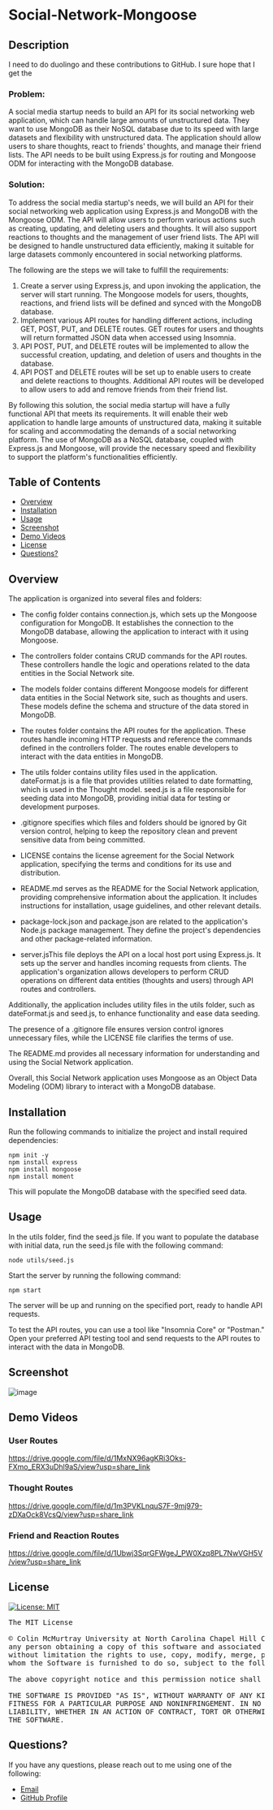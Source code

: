 # Social-Network-Mongoose

## Description

I need to do duolingo and these contributions to GitHub. I sure hope that I get the

### Problem:

A social media startup needs to build an API for its social networking web application, which can handle large amounts of unstructured data. 
They want to use MongoDB as their NoSQL database due to its speed with large datasets and flexibility with unstructured data. The application 
should allow users to share thoughts, react to friends' thoughts, and manage their friend lists. The API needs to be built using Express.js 
for routing and Mongoose ODM for interacting with the MongoDB database.

### Solution: 

To address the social media startup's needs, we will build an API for their social networking web application using Express.js and MongoDB with the Mongoose ODM. The API will allow users to perform various actions such as creating, updating, and deleting users and thoughts. It will also support reactions to thoughts and the management of user friend lists. The API will be designed to handle unstructured data efficiently, making it suitable for large datasets commonly encountered in social networking platforms.

The following are the steps we will take to fulfill the requirements:

1. Create a server using Express.js, and upon invoking the application, the server will start running. The Mongoose models for users, thoughts, reactions, and friend lists will be defined and synced with the MongoDB database.
2. Implement various API routes for handling different actions, including GET, POST, PUT, and DELETE routes. GET routes for users and thoughts will return formatted JSON data when accessed using Insomnia.
3. API POST, PUT, and DELETE routes will be implemented to allow the successful creation, updating, and deletion of users and thoughts in the database.
4. API POST and DELETE routes will be set up to enable users to create and delete reactions to thoughts.
Additional API routes will be developed to allow users to add and remove friends from their friend list.

By following this solution, the social media startup will have a fully functional API that meets its requirements. It will enable their web  
application to handle large amounts of unstructured data, making it suitable for scaling and accommodating the demands of a social networking 
platform. The use of MongoDB as a NoSQL database, coupled with Express.js and Mongoose, will provide the necessary speed and flexibility to 
support the platform's functionalities efficiently.

## Table of Contents

- [Overview](#overview)
- [Installation](#installation)
- [Usage](#usage)
- [Screenshot](#screenshot)
- [Demo Videos](#demo)
- [License](#license)
- [Questions?](#quest)

## Overview

The application is organized into several files and folders:

* The config folder contains connection.js, which sets up the Mongoose configuration for MongoDB. It establishes the connection to the MongoDB database, allowing the
application to interact with it using Mongoose.

* The controllers folder contains CRUD commands for the API routes. These controllers handle the logic and operations related to the data entities in the Social Network site.

* The models folder contains different Mongoose models for different data entities in the Social Network site, such as thoughts and users. These models define the schema and
structure of the data stored in MongoDB.

* The routes folder contains the API routes for the application. These routes handle incoming HTTP requests and reference the commands defined in the controllers folder. The
routes enable developers to interact with the data entities in MongoDB.

* The utils folder contains utility files used in the application. dateFormat.js is a file that provides utilities related to date formatting, which is used in the Thought
model. seed.js is a file responsible for seeding data into MongoDB, providing initial data for testing or development purposes.

* .gitignore specifies which files and folders should be ignored by Git version control, helping to keep the repository clean and prevent sensitive data from being committed.

* LICENSE contains the license agreement for the Social Network application, specifying the terms and conditions for its use and distribution.

* README.md serves as the README for the Social Network application, providing comprehensive information about the application. It includes instructions for installation, usage guidelines, and other relevant details.

* package-lock.json and package.json are related to the application's Node.js package management. They define the project's dependencies and other package-related information.

* server.jsThis file deploys the API on a local host port using Express.js. It sets up the server and handles incoming requests from clients.
The application's organization allows developers to perform CRUD operations on different data entities (thoughts and users) through API routes and controllers.

Additionally, the application includes utility files in the utils folder, such as dateFormat.js and seed.js, to enhance functionality and ease data seeding. 

The presence of a .gitignore file ensures version control ignores unnecessary files, while the LICENSE file clarifies the terms of use. 

The README.md provides all necessary information for understanding and using the Social Network application.

Overall, this Social Network application uses Mongoose as an Object Data Modeling (ODM) library to interact with a MongoDB database.

## Installation 

Run the following commands to initialize the project and install required dependencies:

```
npm init -y
npm install express
npm install mongoose
npm install moment
```

This will populate the MongoDB database with the specified seed data.

## Usage

In the utils folder, find the seed.js file.
If you want to populate the database with initial data, run the seed.js file with the following command:

```
node utils/seed.js
```

Start the server by running the following command:

```
npm start
```

The server will be up and running on the specified port, ready to handle API requests.

To test the API routes, you can use a tool like "Insomnia Core" or "Postman."
Open your preferred API testing tool and send requests to the API routes to interact with the data in MongoDB.

## Screenshot

![image](https://user-images.githubusercontent.com/112663656/221658330-f9225c93-e470-467d-97c5-0ef19a0aafdc.png)

## Demo Videos  <a name="demo"></a>

### User Routes

https://drive.google.com/file/d/1MxNX96agKRi3Oks-FXmo_ERX3uDhl9aS/view?usp=share_link 

### Thought Routes

https://drive.google.com/file/d/1m3PVKLnquS7F-9mj979-zDXaOck8VcsQ/view?usp=share_link

### Friend and Reaction Routes

https://drive.google.com/file/d/1Ubwj3SqrGFWgeJ_PW0Xzq8PL7NwVGH5V/view?usp=share_link

## License

[![License: MIT](https://img.shields.io/badge/License-MIT-yellow.svg)](https://opensource.org/licenses/MIT)

<pre>
The MIT License

© Colin McMurtray University at North Carolina Chapel Hill Coding Bootcamp MIT License Copyright (c) 2023 Permission is hereby granted, free of charge, to 
any person obtaining a copy of this software and associated documentation files (the "Software"), to deal in the Software without restriction, including 
without limitation the rights to use, copy, modify, merge, publish, distribute, sublicense, and/or sell copies of the Software, and to permit persons to 
whom the Software is furnished to do so, subject to the following conditions:

The above copyright notice and this permission notice shall be included in all copies or substantial portions of the Software.

THE SOFTWARE IS PROVIDED "AS IS", WITHOUT WARRANTY OF ANY KIND, EXPRESS OR IMPLIED, INCLUDING BUT NOT LIMITED TO THE WARRANTIES OF MERCHANTABILITY, 
FITNESS FOR A PARTICULAR PURPOSE AND NONINFRINGEMENT. IN NO EVENT SHALL THE AUTHORS OR COPYRIGHT HOLDERS BE LIABLE FOR ANY CLAIM, DAMAGES OR OTHER 
LIABILITY, WHETHER IN AN ACTION OF CONTRACT, TORT OR OTHERWISE, ARISING FROM, OUT OF OR IN CONNECTION WITH THE SOFTWARE OR THE USE OR OTHER DEALINGS IN 
THE SOFTWARE.
</pre>

## Questions? <a name="quest"></a>

If you have any questions, please reach out to me using one of the following:

- [Email](mailto:mcmurtraycolin@gmail.com)
- [GitHub Profile](https://github.com/codingColinMcM)
